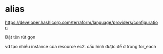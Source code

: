 # alias

https://developer.hashicorp.com/terraform/language/providers/configuration
</br>

Đặt tên rút gọn </br>

vd tạo nhiều instance của resource ec2. cấu hình được để ở trong for_each
